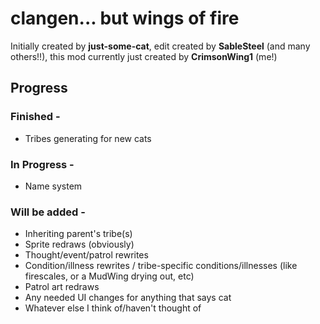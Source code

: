 # clangen... but wings of fire

Initially created by **just-some-cat**, edit created by **SableSteel** (and many others!!), this mod currently just created by **CrimsonWing1** (me!)

## Progress
### Finished -
- Tribes generating for new cats
  
### In Progress -
- Name system
  
### Will be added -
- Inheriting parent's tribe(s)
- Sprite redraws (obviously)
- Thought/event/patrol rewrites
- Condition/illness rewrites / tribe-specific conditions/illnesses (like firescales, or a MudWing drying out, etc)
- Patrol art redraws
- Any needed UI changes for anything that says cat
- Whatever else I think of/haven't thought of

